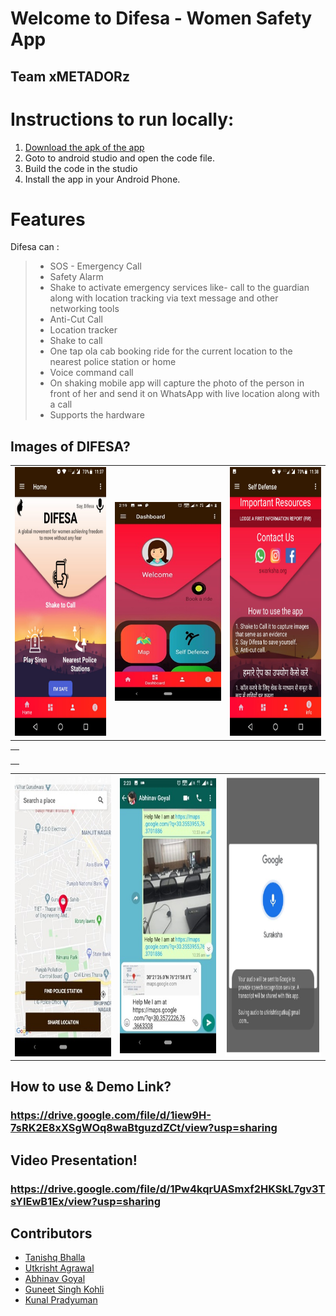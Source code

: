 # Welcome to Difesa  - Women Safety App 
## Team xMETADORz
 

# Instructions to run locally:
1. [Download the apk of the app](https://github.com/gutku10/Difesa/tree/master/app)
2. Goto to android studio and open the code file. 
3. Build the code in the studio 
4. Install the app in your Android Phone.


# Features

Difesa can :
>
>* SOS - Emergency Call
>* Safety Alarm
>* Shake to activate emergency services like- call to the guardian along with location tracking via text message and other networking tools
>* Anti-Cut Call
>* Location tracker
>* Shake to call
>* One tap ola cab booking ride for the current location to the nearest police station or home
>* Voice command call
>* On shaking mobile app will capture the photo of the person in front of her and send it on WhatsApp with live location along with a call
>* Supports the hardware

## Images of DIFESA?


<table>
  <tr>
    <td align="center"><img src="https://github.com/gutku10/Difesa/blob/master/Screenshots/Home.jpeg" height="430px;"alt=""/></td>
    <td align="right"><img src="https://github.com/gutku10/Difesa/blob/master/Screenshots/Dashboard.jpg" alt=""/><br /></td>
    <td align="center"><img src="https://github.com/gutku10/Difesa/blob/master/Screenshots/inst.jpeg" height="430px;"alt=""/></td>
   
    
  </tr>
  </table>
 <table>
  <tr>
   <td align="center"><img src="https://github.com/gutku10/Difesa/blob/master/Screenshots/Device1.JPG" alt=""/></td>
  </tr>
  </table>
  <table>
  <tr>
        <td align="center"><img src="https://github.com/gutku10/Difesa/blob/master/Screenshots/Nearest Police Station.jpg" height="450px;"width="400px;" alt=""/><br /></td>
        <td align="center"><img src="https://github.com/gutku10/Difesa/blob/master/Screenshots/On shake Sharing.jpg"height="440px;" width="400px;" alt=""/><br /></td>
        <td align="center"><img src="https://github.com/gutku10/Difesa/blob/master/Screenshots/Suraksha.PNG" height="450px;" width="400px;"alt=""/><br /></td>
  </tr>
</table>


## How to use & Demo Link?

### https://drive.google.com/file/d/1iew9H-7sRK2E8xXSgWOq8waBtguzdZCt/view?usp=sharing

## Video Presentation!

### https://drive.google.com/file/d/1Pw4kqrUASmxf2HKSkL7gv3TsYIEwB1Ex/view?usp=sharing

## Contributors
* [Tanishq Bhalla](https://github.com/)  
* [Utkrisht Agrawal](https://github.com/gutku10)  
* [Abhinav Goyal](https://github.com/zabhitak)  
* [Guneet Singh Kohli](https://github.com/guneetsk99)  
* [Kunal Pradyuman](https://github.com/lostaquila)  
